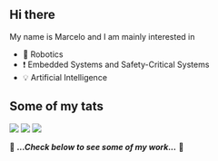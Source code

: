 <!---  [![Marcelo's GitHub stats](https://github-readme-stats.vercel.app/api?username=marhcouto&theme=github_dark)](https://github.com/anuraghazra/github-readme-stats)

[![Readme Card](https://github-readme-stats.vercel.app/api/pin/?username=fs-feup&repo=autonomous-systems&theme=github_dark)](https://github.com/anuraghazra/github-readme-stats) -->
## Hi there

My name is Marcelo and I am mainly interested in
- :robot: Robotics
- :heavy_exclamation_mark: Embedded Systems and Safety-Critical Systems
- :bulb: Artificial Intelligence

## Some of my tats
![](http://github-profile-summary-cards.vercel.app/api/cards/stats?username=marhcouto&theme=github_dark)
![](http://github-profile-summary-cards.vercel.app/api/cards/most-commit-language?username=marhcouto&theme=github_dark)
![](http://github-profile-summary-cards.vercel.app/api/cards/profile-details?username=marhcouto&theme=github_dark)



📍 ***...Check below to see some of my work...*** 📍
